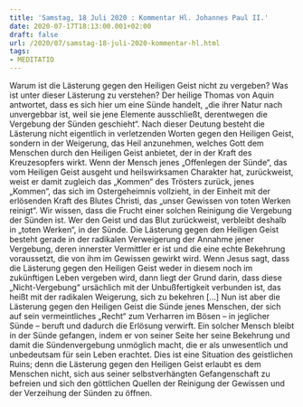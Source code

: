 ```yaml
---
title: 'Samstag, 18 Juli 2020 : Kommentar Hl. Johannes Paul II.'
date: 2020-07-17T18:13:00.001+02:00
draft: false
url: /2020/07/samstag-18-juli-2020-kommentar-hl.html
tags: 
- MEDITATIO
---
```


Warum ist die Lästerung gegen den Heiligen Geist nicht zu vergeben? Was ist unter dieser Lästerung zu verstehen? Der heilige Thomas von Aquin antwortet, dass es sich hier um eine Sünde handelt, „die ihrer Natur nach unvergebbar ist, weil sie jene Elemente ausschließt, derentwegen die Vergebung der Sünden geschieht“. Nach dieser Deutung besteht die Lästerung nicht eigentlich in verletzenden Worten gegen den Heiligen Geist, sondern in der Weigerung, das Heil anzunehmen, welches Gott dem Menschen durch den Heiligen Geist anbietet, der in der Kraft des Kreuzesopfers wirkt. Wenn der Mensch jenes „Offenlegen der Sünde“, das vom Heiligen Geist ausgeht und heilswirksamen Charakter hat, zurückweist, weist er damit zugleich das „Kommen“ des Trösters zurück, jenes „Kommen“, das sich im Ostergeheimnis vollzieht, in der Einheit mit der erlösenden Kraft des Blutes Christi, das „unser Gewissen von toten Werken reinigt“. Wir wissen, dass die Frucht einer solchen Reinigung die Vergebung der Sünden ist. Wer den Geist und das Blut zurückweist, verbleibt deshalb in „toten Werken“, in der Sünde. Die Lästerung gegen den Heiligen Geist besteht gerade in der radikalen Verweigerung der Annahme jener Vergebung, deren innerster Vermittler er ist und die eine echte Bekehrung voraussetzt, die von ihm im Gewissen gewirkt wird. Wenn Jesus sagt, dass die Lästerung gegen den Heiligen Geist weder in diesem noch im zukünftigen Leben vergeben wird, dann liegt der Grund darin, dass diese „Nicht-Vergebung“ ursächlich mit der Unbußfertigkeit verbunden ist, das heißt mit der radikalen Weigerung, sich zu bekehren \[…\] Nun ist aber die Lästerung gegen den Heiligen Geist die Sünde jenes Menschen, der sich auf sein vermeintliches „Recht“ zum Verharren im Bösen – in jeglicher Sünde – beruft und dadurch die Erlösung verwirft. Ein solcher Mensch bleibt in der Sünde gefangen, indem er von seiner Seite her seine Bekehrung und damit die Sündenvergebung unmöglich macht, die er als unwesentlich und unbedeutsam für sein Leben erachtet. Dies ist eine Situation des geistlichen Ruins; denn die Lästerung gegen den Heiligen Geist erlaubt es dem Menschen nicht, sich aus seiner selbstverhängten Gefangenschaft zu befreien und sich den göttlichen Quellen der Reinigung der Gewissen und der Verzeihung der Sünden zu öffnen.